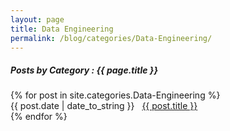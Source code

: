```yaml
---
layout: page
title: Data Engineering
permalink: /blog/categories/Data-Engineering/
---
```


<h5> Posts by Category : {{ page.title }} </h5>

<div class="card">
{% for post in site.categories.Data-Engineering %}
    <div class="category-posts"><span>{{ post.date | date_to_string }}</span> &nbsp; <a href="{{ post.url }}">{{ post.title }}</a></div>
{% endfor %}
</div>